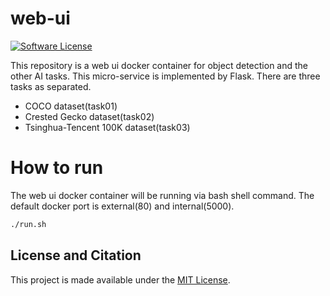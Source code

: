 # web-ui

[![Software License](https://img.shields.io/badge/license-MIT-brightgreen.svg?style=flat-square)](LICENSE)

This repository is a web ui docker container for object detection and the other AI tasks. This micro-service is implemented by Flask. There are three tasks as separated.  
- COCO dataset(task01)  
- Crested Gecko dataset(task02)  
- Tsinghua-Tencent 100K dataset(task03)  

# How to run  
The web ui docker container will be running via bash shell command. The default docker port is external(80) and internal(5000).  

```bash
./run.sh
```

## License and Citation

This project is made available under the [MIT License](https://github.com/asyncbridge/web-ui/blob/master/LICENSE).
